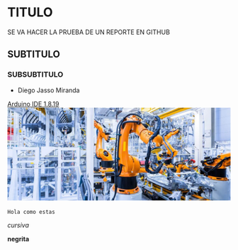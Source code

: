 # TITULO
SE VA HACER LA PRUEBA DE UN REPORTE EN GITHUB
## SUBTITULO
### SUBSUBTITULO
- Diego Jasso Miranda

[Arduino IDE 1.8.19](https://www.arduino.cc/en/software)
![](https://github.com/DiegoJm10/PRUEBA1/blob/main/2455-automatizacion-y-robotica-industrial-salidas.jpg?raw=true)

```
Hola como estas
```

*cursiva*

**negrita**
